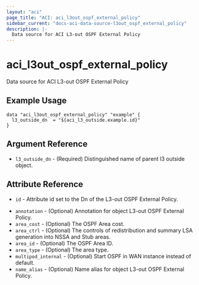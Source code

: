 ```yaml
---
layout: "aci"
page_title: "ACI: aci_l3out_ospf_external_policy"
sidebar_current: "docs-aci-data-source-l3out_ospf_external_policy"
description: |-
  Data source for ACI L3-out OSPF External Policy
---
```


# aci_l3out_ospf_external_policy

Data source for ACI L3-out OSPF External Policy

## Example Usage

```hcl
data "aci_l3out_ospf_external_policy" "example" {
  l3_outside_dn  = "${aci_l3_outside.example.id}"
}
```

## Argument Reference

- `l3_outside_dn` - (Required) Distinguished name of parent l3 outside object.

## Attribute Reference

- `id` - Attribute id set to the Dn of the L3-out OSPF External Policy.

* `annotation` - (Optional) Annotation for object L3-out OSPF External Policy.
* `area_cost` - (Optional) The OSPF Area cost.
* `area_ctrl` - (Optional) The controls of redistribution and summary LSA generation into NSSA and Stub areas.
* `area_id` - (Optional) The OSPF Area ID.
* `area_type` - (Optional) The area type.
* `multipod_internal` - (Optional) Start OSPF in WAN instance instead of default.
* `name_alias` - (Optional) Name alias for object L3-out OSPF External Policy.
